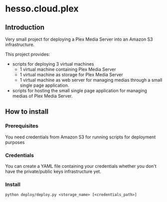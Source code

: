 # hesso.cloud.plex

## Introduction

Very small project for deploying a Plex Media Server into an Amazon S3 infrastructure.

This project provides:

* scripts for deploying 3 virtual machines
  * 1 virtual machine containing Plex Media Server
  * 1 virtual machine as storage for Plex Media Server
  * 1 virtual machine as web server for managing medias through a small single page application.
* scripts for hosting the small single page application for managing medias of Plex Media Server.

## How to install

### Prerequisites

You need credentials from Amazon S3 for running scripts for deployment purposes

### Credentials

You can create a YAML file containing your credentials whether you don't have the private/public keys infrastructure yet.

### Install

```python deploy/deploy.py <storage_name> [<credentials_path>]```
